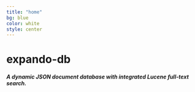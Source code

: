 ```yaml
---
title: "home"
bg: blue
color: white
style: center
---
```




<span class="fa-stack subtlecircle" style="font-size:100px; background:rgba(255,166,0,0.1)">
  <i class="fa fa-circle fa-stack-2x text-white"></i>
  <i class="fa fa-database fa-stack-1x text-blue"></i>
</span>

# **expando-db**

##### **A dynamic JSON document database with integrated Lucene full-text search.**

